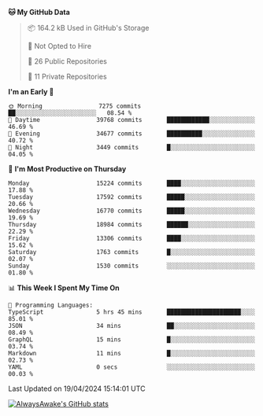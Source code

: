 <!--START_SECTION:waka-->
**🐱 My GitHub Data** 

> 📦 164.2 kB Used in GitHub's Storage 
 > 
> 🚫 Not Opted to Hire
 > 
> 📜 26 Public Repositories 
 > 
> 🔑 11 Private Repositories 
 > 
**I'm an Early 🐤** 

```text
🌞 Morning                7275 commits        ██░░░░░░░░░░░░░░░░░░░░░░░   08.54 % 
🌆 Daytime                39768 commits       ████████████░░░░░░░░░░░░░   46.69 % 
🌃 Evening                34677 commits       ██████████░░░░░░░░░░░░░░░   40.72 % 
🌙 Night                  3449 commits        █░░░░░░░░░░░░░░░░░░░░░░░░   04.05 % 
```
📅 **I'm Most Productive on Thursday** 

```text
Monday                   15224 commits       ████░░░░░░░░░░░░░░░░░░░░░   17.88 % 
Tuesday                  17592 commits       █████░░░░░░░░░░░░░░░░░░░░   20.66 % 
Wednesday                16770 commits       █████░░░░░░░░░░░░░░░░░░░░   19.69 % 
Thursday                 18984 commits       ██████░░░░░░░░░░░░░░░░░░░   22.29 % 
Friday                   13306 commits       ████░░░░░░░░░░░░░░░░░░░░░   15.62 % 
Saturday                 1763 commits        █░░░░░░░░░░░░░░░░░░░░░░░░   02.07 % 
Sunday                   1530 commits        ░░░░░░░░░░░░░░░░░░░░░░░░░   01.80 % 
```


📊 **This Week I Spent My Time On** 

```text
💬 Programming Languages: 
TypeScript               5 hrs 45 mins       █████████████████████░░░░   85.01 % 
JSON                     34 mins             ██░░░░░░░░░░░░░░░░░░░░░░░   08.49 % 
GraphQL                  15 mins             █░░░░░░░░░░░░░░░░░░░░░░░░   03.74 % 
Markdown                 11 mins             █░░░░░░░░░░░░░░░░░░░░░░░░   02.73 % 
YAML                     0 secs              ░░░░░░░░░░░░░░░░░░░░░░░░░   00.03 % 
```


 Last Updated on 19/04/2024 15:14:01 UTC
<!--END_SECTION:waka-->

[![AlwaysAwake's GitHub stats](https://github-readme-stats.vercel.app/api?username=AlwaysAwake&show_icons=true&theme=github_dark&count_private=true)](https://github.com/AlwaysAwake/AlwaysAwake)
